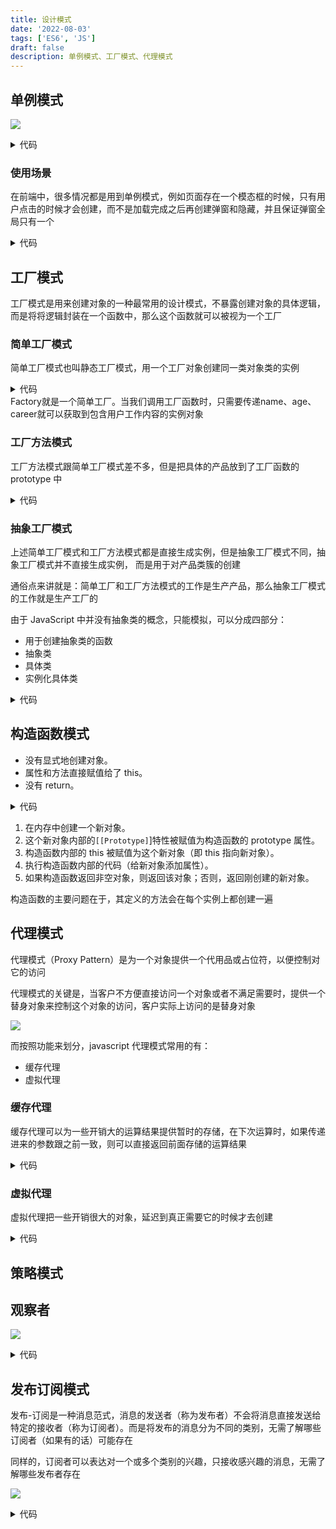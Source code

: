```yaml
---
title: 设计模式
date: '2022-08-03'
tags: ['ES6', 'JS']
draft: false
description: 单例模式、工厂模式、代理模式
---
```


<TOCInline toc={props.toc} asDisclosure toHeading={2} />

## 单例模式

![](https://static.vue-js.com/fa7898d0-3b2c-11ec-8e64-91fdec0f05a1.png)

<details>
 <summary>代码</summary>

```js
// 单例构造函数
function CreateSingleton(name) {
  this.name = name
  this.getName()
}

// 获取实例的名字
CreateSingleton.prototype.getName = function () {
  console.log(this.name)
}
// 单例对象
const Singleton = (function () {
  var instance
  return function (name) {
    if (!instance) {
      instance = new CreateSingleton(name)
    }
    return instance
  }
})()

// 创建实例对象1
const a = new Singleton('a')
// 创建实例对象2
const b = new Singleton('b')

console.log(a === b) // true
```

</details>

### 使用场景

在前端中，很多情况都是用到单例模式，例如页面存在一个模态框的时候，只有用户点击的时候才会创建，而不是加载完成之后再创建弹窗和隐藏，并且保证弹窗全局只有一个

<details>
 <summary>代码</summary>

```js
const getSingle = function (fn) {
  let result
  return function () {
    return result || (result = fn.apply(this, arguments))
  }
}

const createLoginLayer = function () {
  var div = document.createElement('div')
  div.innerHTML = '我是浮窗'
  div.style.display = 'none'
  document.body.appendChild(div)
  return div
}

const createSingleLoginLayer = getSingle(createLoginLayer)

document.getElementById('loginBtn').onclick = function () {
  var loginLayer = createSingleLoginLayer()
  loginLayer.style.display = 'block'
}
```

</details>

## 工厂模式

工厂模式是用来创建对象的一种最常用的设计模式，不暴露创建对象的具体逻辑，而是将将逻辑封装在一个函数中，那么这个函数就可以被视为一个工厂

### 简单工厂模式

简单工厂模式也叫静态工厂模式，用一个工厂对象创建同一类对象类的实例

<details>
 <summary>代码</summary>

```js
function Factory(career) {
  function User(career, work) {
    this.career = career
    this.work = work
  }
  let work
  switch (career) {
    case 'coder':
      work = ['写代码', '修Bug']
      return new User(career, work)
      break
    case 'hr':
      work = ['招聘', '员工信息管理']
      return new User(career, work)
      break
    case 'driver':
      work = ['开车']
      return new User(career, work)
      break
    case 'boss':
      work = ['喝茶', '开会', '审批文件']
      return new User(career, work)
      break
  }
}
let coder = new Factory('coder')
console.log(coder)
let boss = new Factory('boss')
console.log(boss)
```

</details>
Factory就是一个简单工厂。当我们调用工厂函数时，只需要传递name、age、career就可以获取到包含用户工作内容的实例对象

### 工厂方法模式

工厂方法模式跟简单工厂模式差不多，但是把具体的产品放到了工厂函数的 prototype 中

<details>
 <summary>代码</summary>

```js
// 工厂方法
function Factory(career) {
  if (this instanceof Factory) {
    var a = new this[career]()
    return a
  } else {
    return new Factory(career)
  }
}
// 工厂方法函数的原型中设置所有对象的构造函数
Factory.prototype = {
  coder: function () {
    this.careerName = '程序员'
    this.work = ['写代码', '修Bug']
  },
  hr: function () {
    this.careerName = 'HR'
    this.work = ['招聘', '员工信息管理']
  },
  driver: function () {
    this.careerName = '司机'
    this.work = ['开车']
  },
  boss: function () {
    this.careerName = '老板'
    this.work = ['喝茶', '开会', '审批文件']
  },
}
let coder = new Factory('coder')
console.log(coder)
let hr = new Factory('hr')
console.log(hr)
```

</details>

### 抽象工厂模式

上述简单工厂模式和工厂方法模式都是直接生成实例，但是抽象工厂模式不同，抽象工厂模式并不直接生成实例， 而是用于对产品类簇的创建

通俗点来讲就是：简单工厂和工厂方法模式的工作是生产产品，那么抽象工厂模式的工作就是生产工厂的

由于 JavaScript 中并没有抽象类的概念，只能模拟，可以分成四部分：

- 用于创建抽象类的函数
- 抽象类
- 具体类
- 实例化具体类

<details>
 <summary>代码</summary>

```js
let CareerAbstractFactory = function (subType, superType) {
  // 判断抽象工厂中是否有该抽象类
  if (typeof CareerAbstractFactory[superType] === 'function') {
    // 缓存类
    function F() {}
    // 继承父类属性和方法
    F.prototype = new CareerAbstractFactory[superType]()
    // 将子类的constructor指向父类
    subType.constructor = subType
    // 子类原型继承父类
    subType.prototype = new F()
  } else {
    throw new Error('抽象类不存在')
  }
}
```

</details>

## 构造函数模式

- 没有显式地创建对象。
- 属性和方法直接赋值给了 this。
- 没有 return。

<details>
 <summary>代码</summary>

```js
function Person(name, age, job) {
  this.name = name
  this.age = age
  this.job = job
  this.sayName = function () {
    console.log(this.name)
  }
}
let person1 = new Person('Nicholas', 29, 'Software Engineer')
let person2 = new Person('Greg', 27, 'Doctor')
person1.sayName() // Nicholas
person2.sayName() // Greg
```

</details>

1. 在内存中创建一个新对象。
2. 这个新对象内部的`[[Prototype]`]特性被赋值为构造函数的 prototype 属性。
3. 构造函数内部的 this 被赋值为这个新对象（即 this 指向新对象）。
4. 执行构造函数内部的代码（给新对象添加属性）。
5. 如果构造函数返回非空对象，则返回该对象；否则，返回刚创建的新对象。

构造函数的主要问题在于，其定义的方法会在每个实例上都创建一遍

## 代理模式

代理模式（Proxy Pattern）是为一个对象提供一个代用品或占位符，以便控制对它的访问

代理模式的关键是，当客户不方便直接访问一个对象或者不满足需要时，提供一个替身对象来控制这个对象的访问，客户实际上访问的是替身对象

![](https://static.vue-js.com/951c99b0-3d6a-11ec-a752-75723a64e8f5.png)

而按照功能来划分，javascript 代理模式常用的有：

- 缓存代理
- 虚拟代理

### 缓存代理

缓存代理可以为一些开销大的运算结果提供暂时的存储，在下次运算时，如果传递进来的参数跟之前一致，则可以直接返回前面存储的运算结果

<details>
 <summary>代码</summary>

```js
var muti = function () {
  console.log('开始计算乘积')
  var a = 1
  for (var i = 0, l = arguments.length; i < l; i++) {
    a = a * arguments[i]
  }
  return a
}

var proxyMult = (function () {
  var cache = {}
  return function () {
    var args = Array.prototype.join.call(arguments, ',')
    if (args in cache) {
      return cache[args]
    }
    return (cache[args] = mult.apply(this, arguments))
  }
})()

proxyMult(1, 2, 3, 4) // 输出:24
proxyMult(1, 2, 3, 4) // 输出:24
```

</details>

### 虚拟代理

虚拟代理把一些开销很大的对象，延迟到真正需要它的时候才去创建

<details>
 <summary>代码</summary>

```js
// 未使用
let MyImage = (function () {
  let imgNode = document.createElement('img')
  document.body.appendChild(imgNode)
  // 创建一个Image对象，用于加载需要设置的图片
  let img = new Image()

  img.onload = function () {
    // 监听到图片加载完成后，设置src为加载完成后的图片
    imgNode.src = img.src
  }

  return {
    setSrc: function (src) {
      // 设置图片的时候，设置为默认的loading图
      imgNode.src = 'https://img.zcool.cn/community/01deed576019060000018c1bd2352d.gif'
      // 把真正需要设置的图片传给Image对象的src属性
      img.src = src
    },
  }
})()

MyImage.setSrc('https://xxx.jpg')

// 使用
// 图片本地对象，负责往页面中创建一个img标签，并且提供一个对外的setSrc接口
let myImage = (function () {
  let imgNode = document.createElement('img')
  document.body.appendChild(imgNode)

  return {
    //setSrc接口，外界调用这个接口，便可以给该img标签设置src属性
    setSrc: function (src) {
      imgNode.src = src
    },
  }
})()
// 代理对象，负责图片预加载功能
let proxyImage = (function () {
  // 创建一个Image对象，用于加载需要设置的图片
  let img = new Image()
  img.onload = function () {
    // 监听到图片加载完成后，给被代理的图片本地对象设置src为加载完成后的图片
    myImage.setSrc(this.src)
  }
  return {
    setSrc: function (src) {
      // 设置图片时，在图片未被真正加载好时，以这张图作为loading，提示用户图片正在加载
      myImage.setSrc('https://img.zcool.cn/community/01deed576019060000018c1bd2352d.gif')
      img.src = src
    },
  }
})()

proxyImage.setSrc('https://xxx.jpg')
```

</details>

## 策略模式

## 观察者

![](https://static.vue-js.com/d3a80020-3f7c-11ec-a752-75723a64e8f5.png)

<details>
 <summary>代码</summary>

```js
// 被观察者
class Subject {
  constructor() {
    this.observerList = []
  }

  addObserver(observer) {
    this.observerList.push(observer)
  }

  removeObserver(observer) {
    const index = this.observerList.findIndex((o) => o.name === observer.name)
    this.observerList.splice(index, 1)
  }

  notifyObservers(message) {
    const observers = this.observerList
    observers.forEach((observer) => observer.notified(message))
  }
}

// 观察者
class Observer {
  constructor(name, subject) {
    this.name = name
    if (subject) {
      subject.addObserver(this)
    }
  }

  notified(message) {
    console.log(this.name, 'got message', message)
  }
}

const subject = new Subject()
const observerA = new Observer('observerA', subject)
const observerB = new Observer('observerB')
subject.addObserver(observerB)
subject.notifyObservers('Hello from subject')
subject.removeObserver(observerA)
subject.notifyObservers('Hello again')
```

</details>

## 发布订阅模式

发布-订阅是一种消息范式，消息的发送者（称为发布者）不会将消息直接发送给特定的接收者（称为订阅者）。而是将发布的消息分为不同的类别，无需了解哪些订阅者（如果有的话）可能存在

同样的，订阅者可以表达对一个或多个类别的兴趣，只接收感兴趣的消息，无需了解哪些发布者存在

![](https://static.vue-js.com/e24d3cd0-3f7c-11ec-8e64-91fdec0f05a1.png)

<details>
 <summary>代码</summary>

```js
class PubSub {
  constructor() {
    this.messages = {}
    this.listeners = {}
  }
  // 添加发布者
  publish(type, content) {
    const existContent = this.messages[type]
    if (!existContent) {
      this.messages[type] = []
    }
    this.messages[type].push(content)
  }
  // 添加订阅者
  subscribe(type, cb) {
    const existListener = this.listeners[type]
    if (!existListener) {
      this.listeners[type] = []
    }
    this.listeners[type].push(cb)
  }
  // 通知
  notify(type) {
    const messages = this.messages[type]
    const subscribers = this.listeners[type] || []
    subscribers.forEach((cb, index) => cb(messages[index]))
  }
}

class Publisher {
  constructor(name, context) {
    this.name = name
    this.context = context
  }
  publish(type, content) {
    this.context.publish(type, content)
  }
}

class Subscriber {
  constructor(name, context) {
    this.name = name
    this.context = context
  }
  subscribe(type, cb) {
    this.context.subscribe(type, cb)
  }
}

const TYPE_A = 'music'
const TYPE_B = 'movie'
const TYPE_C = 'novel'

const pubsub = new PubSub()

const publisherA = new Publisher('publisherA', pubsub)
publisherA.publish(TYPE_A, 'we are young')
publisherA.publish(TYPE_B, 'the silicon valley')
const publisherB = new Publisher('publisherB', pubsub)
publisherB.publish(TYPE_A, 'stronger')
const publisherC = new Publisher('publisherC', pubsub)
publisherC.publish(TYPE_C, 'a brief history of time')

const subscriberA = new Subscriber('subscriberA', pubsub)
subscriberA.subscribe(TYPE_A, (res) => {
  console.log('subscriberA received', res)
})
const subscriberB = new Subscriber('subscriberB', pubsub)
subscriberB.subscribe(TYPE_C, (res) => {
  console.log('subscriberB received', res)
})
const subscriberC = new Subscriber('subscriberC', pubsub)
subscriberC.subscribe(TYPE_B, (res) => {
  console.log('subscriberC received', res)
})

pubsub.notify(TYPE_A)
pubsub.notify(TYPE_B)
pubsub.notify(TYPE_C)
```

</details>

